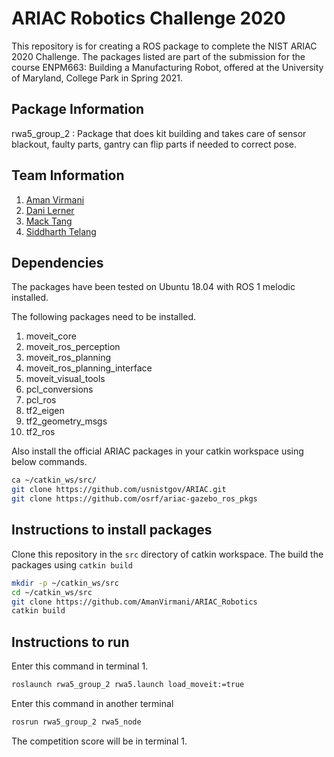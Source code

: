 # ARIAC Robotics Challenge 2020
This repository is for creating a ROS package to complete the NIST ARIAC 2020 Challenge. The packages 
listed are part of the submission for the course ENPM663: Building a Manufacturing Robot, offered at the
University of Maryland, College Park in Spring 2021. 

## Package Information
rwa5_group_2 : Package that does kit building and takes care of sensor blackout, faulty parts, gantry can
flip parts if needed to correct pose. 
   
## Team Information
1. [Aman Virmani](https://github.com/AmanVirmani)
2. [Dani Lerner](https://github.com/dlerner97)
3. [Mack Tang](https://github.com/tangm7)
4. [Siddharth Telang](https://github.com/siddharthtelang)

## Dependencies
The packages have been tested on Ubuntu 18.04 with ROS 1 melodic installed. 

The following packages need to be installed.

1. moveit_core
2. moveit_ros_perception
3. moveit_ros_planning
4. moveit_ros_planning_interface
5. moveit_visual_tools
6. pcl_conversions
7. pcl_ros
8. tf2_eigen
9. tf2_geometry_msgs
10. tf2_ros

Also install the official ARIAC packages in your catkin workspace using below commands.

```bash
ca ~/catkin_ws/src/
git clone https://github.com/usnistgov/ARIAC.git
git clone https://github.com/osrf/ariac-gazebo_ros_pkgs
```
## Instructions to install packages
Clone this repository in the ```src``` directory of catkin workspace. The build the packages 
using ```catkin build```

```bash
mkdir -p ~/catkin_ws/src
cd ~/catkin_ws/src
git clone https://github.com/AmanVirmani/ARIAC_Robotics
catkin build
```

## Instructions to run
Enter this command in terminal 1.
```bash
roslaunch rwa5_group_2 rwa5.launch load_moveit:=true
```
Enter this command in another terminal
```bash
rosrun rwa5_group_2 rwa5_node
```
The competition score will be in terminal 1.